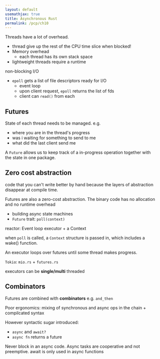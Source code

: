 ```yaml
---
layout: default
usemathjax: true
title: Asynchronous Rust
permalink: /pcp/ch10
---
```


Threads have a lot of overhead.

- thread give up the rest of the CPU time slice when blocked!
- Memory overhead
  - each thread has its own stack space
- lightweight threads require a runtime

non-blocking I/O

- `epoll` gets a list of file descriptors ready for I/O
  - event loop
  - upon client request, `epoll` returns the list of fds
  - client can `read()` from each

## Futures

State of each thread needs to be managed. e.g.
- where you are in the thread's progress
- was i waiting for something to send to me
- what did the last client send me

A `Future` allows us to keep track of a in-progress operation together 
with the state in one package.

## Zero cost abstraction

code that you can't write better by hand because the layers of abstraction disappear at compile time.

Futures are also a zero-cost abstraction. The binary code has no allocation and no runtime overhead

- building async state machines
- `Future` trait: `poll(context)`

reactor: Event loop executor + a Context

when `poll` is called, a `Context` structure is passed in, which includes a wake() function.

An executor loops over futures until some thread makes progress. 

`Tokio`: `mio.rs` + `futures.rs`

executors can be **single/multi** threaded

## Combinators

Futures are combined with **combinators** e.g. `and_then`

Poor ergonomics: mixing of synchronous and async ops in the chain + compilcated syntax

However syntactic sugar introduced:
- `async` and `await?`
- `async fn` returns a future

Never block in an async code. Async tasks are cooperative and not preemptive.
await is only used in async functions

